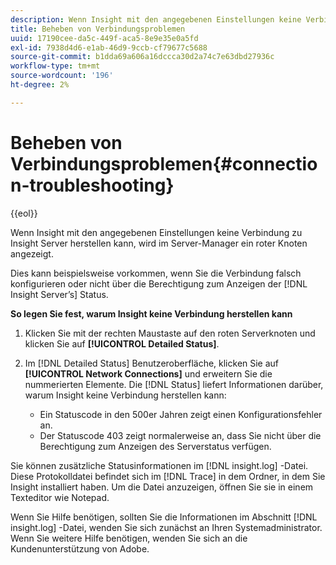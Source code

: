 ```yaml
---
description: Wenn Insight mit den angegebenen Einstellungen keine Verbindung zu Insight Server herstellen kann, wird im Server-Manager ein roter Knoten angezeigt.
title: Beheben von Verbindungsproblemen
uuid: 17190cee-da5c-449f-aca5-8e9e35e0a5fd
exl-id: 7938d4d6-e1ab-46d9-9ccb-cf79677c5688
source-git-commit: b1dda69a606a16dccca30d2a74c7e63dbd27936c
workflow-type: tm+mt
source-wordcount: '196'
ht-degree: 2%

---
```


# Beheben von Verbindungsproblemen{#connection-troubleshooting}

{{eol}}

Wenn Insight mit den angegebenen Einstellungen keine Verbindung zu Insight Server herstellen kann, wird im Server-Manager ein roter Knoten angezeigt.

Dies kann beispielsweise vorkommen, wenn Sie die Verbindung falsch konfigurieren oder nicht über die Berechtigung zum Anzeigen der [!DNL Insight Server’s] Status.

**So legen Sie fest, warum Insight keine Verbindung herstellen kann**

1. Klicken Sie mit der rechten Maustaste auf den roten Serverknoten und klicken Sie auf **[!UICONTROL Detailed Status]**.
1. Im [!DNL Detailed Status] Benutzeroberfläche, klicken Sie auf **[!UICONTROL Network Connections]** und erweitern Sie die nummerierten Elemente. Die [!DNL Status] liefert Informationen darüber, warum Insight keine Verbindung herstellen kann:

   * Ein Statuscode in den 500er Jahren zeigt einen Konfigurationsfehler an.
   * Der Statuscode 403 zeigt normalerweise an, dass Sie nicht über die Berechtigung zum Anzeigen des Serverstatus verfügen.

Sie können zusätzliche Statusinformationen im [!DNL insight.log] -Datei. Diese Protokolldatei befindet sich im [!DNL Trace] in dem Ordner, in dem Sie Insight installiert haben. Um die Datei anzuzeigen, öffnen Sie sie in einem Texteditor wie Notepad.

Wenn Sie Hilfe benötigen, sollten Sie die Informationen im Abschnitt [!DNL insight.log] -Datei, wenden Sie sich zunächst an Ihren Systemadministrator. Wenn Sie weitere Hilfe benötigen, wenden Sie sich an die Kundenunterstützung von Adobe.
